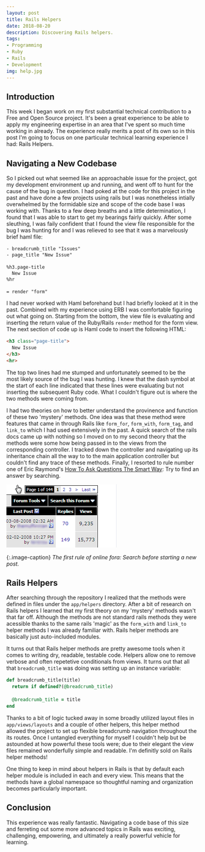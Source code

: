 ```yaml
---
layout: post
title: Rails Helpers
date: 2018-08-20
description: Discovering Rails helpers.
tags:
- Programming
- Ruby
- Rails
- Development
img: help.jpg
---
```


## Introduction

This week I began work on my first substantial technical contribution to a Free and Open Source project. It's been a great experience to be able to apply my engineering expertise in an area that I've spent so much time working in already. The experience really merits a post of its own so in this post I'm going to focus on one particular technical learning experience I had: Rails Helpers.

## Navigating a New Codebase

So I picked out what seemed like an approachable issue for the project, got my development environment up and running, and went off to hunt for the cause of the bug in question. I had poked at the code for this project in the past and have done a few projects using rails but I was nonetheless intially overwhelmed by the formidable size and scope of the code base I was working with. Thanks to a few deep breaths and a little determination, I found that I was able to start to get my bearings fairly quickly. After some sleuthing, I was faily confident that I found the view file responsible for the bug I was hunting for and I was relieved to see that it was a marvelously brief haml file:

```haml
- breadcrumb_title "Issues"
- page_title "New Issue"

%h3.page-title
  New Issue
%hr

= render "form"
```

I had never worked with Haml beforehand but I had briefly looked at it in the past. Combined with my experience using ERB I was comfortable figuring out what going on. Starting from the bottom, the view file is evaluating and inserting the return value of the Ruby/Rails `render` method for the form view. The next section of code up is Haml code to insert the following HTML:

```html
<h3 class="page-title">
  New Issue
</h3>
<hr>
```

The top two lines had me stumped and unfortunately seemed to be the most likely source of the bug I was hunting. I knew that the dash symbol at the start of each line indicated that these lines were evaluating but not inserting the subsequent Ruby code. What I couldn't figure out is where the two methods were coming from.

I had two theories on how to better understand the provinence and function of these two 'mystery' methods. One idea was that these method were features that came in through Rails like `form_for`, `form_with`, `form_tag`, and `link_to` which I had used extensively in the past. A quick search of the rails docs came up with nothing so I moved on to my second theory that the methods were some how being passed in to the views from the corresponding controller. I tracked down the controller and navigating up its inheritance chain all the way to to the main application controller but couldn't find any trace of these methods. Finally, I resorted to rule number one of Eric Raymond's [How To Ask Questions The Smart Way](http://catb.org/~esr/faqs/smart-questions.html#before): Try to find an answer by searching.

![Search First!](/assets/img/search_first.gif)

{:.image-caption}
*The first rule of online fora: Search before starting a new post.*

## Rails Helpers

After searching through the repository I realized that the methods were defined in files under the `app/helpers` directory. After a bit of research on Rails helpers I learned that my first theory on my 'mystery' methods wasn't that far off. Although the methods are not standard rails methods they were acessible thanks to the same rails 'magic' as the `form_with` and `link_to` helper methods I was already familiar with. Rails helper methods are basically just auto-included modules.

It turns out that Rails helper methods are pretty awesome tools when it comes to writing dry, readable, testable code. Helpers allow one to remove verbose and often repetetive conditionals from views. It turns out that all that `breadcrumb_title` was doing was setting up an instance variable:

```ruby
def breadcrumb_title(title)
  return if defined?(@breadcrumb_title)

  @breadcrumb_title = title
end
```

Thanks to a bit of logic tucked away in some broadly utilized layout files in `app/views/layouts` and a couple of other helpers, this helper method allowed the project to set up flexible breadcrumb navigation throughout the its routes. Once I untangled everything for myself I couldn't help but be astounded at how powerful these tools were; due to their elegant the view files remained wonderfully simple and readable. I'm definitly sold on Rails helper methods!

One thing to keep in mind about helpers in Rails is that by default each helper module is included in each and every view. This means that the methods have a global namespace so thoughtful naming and organization becomes particularly important.

## Conclusion

This experience was really fantastic. Navigating a code base of this size and ferreting out some more advanced topics in Rails was exciting, challenging, empowering, and ultimately a really powerful vehicle for learning.
